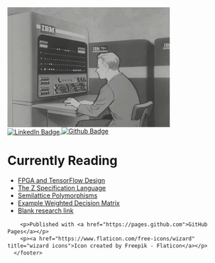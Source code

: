 <head>
<link rel="icon" href= "https://raw.githubusercontent.com/KyleGortych/KyleGortych.github.io/main/wizard.png"/>
</head>
  
<img align="center" src="https://raw.githubusercontent.com/KyleGortych/KyleGortych/main/githubprofile.gif">

  <div id="badges">
    <a href="your-linkedin-URL">
      <img align="center" src="https://img.shields.io/badge/LinkedIn-white?style=plastic&logo=linkedin&logoColor=blue" height="20" alt="LinkedIn Badge"/>
    </a>
    <a href="https://github.com/KyleGortych">
      <img src="https://img.shields.io/badge/Github-white?style=plastic&logo=github&logoColor=black" height="20" alt="Github Badge"/>
    </a>
  </div>
  
# Currently Reading
- <a href="https://cs.stanford.edu/people/shadjis/IEEE_FPL2019_Hadjis.pdf" target="_blank">FPGA and TensorFlow Design</a>
- <a href="https://formal.kastel.kit.edu/~beckert/teaching/Spezifikation-SS04/11Z.pdf" target="_blank">The Z Specification Language</a>
- <a href="https://wwwpub.zih.tu-dresden.de/~bodirsky/Graph-Homomorphisms.pdf#page=20" target="_blank">Semilattice Polymorphisms</a>
- <a href="https://cyberleninka.org/article/n/1097585.pdf#page=4" target="_blank">Example Weighted Decision Matrix</a>
- <a href="your-research-url" target="_blank">Blank research link</a>

<div id="footer_wrap" class="outer">
      <footer class="inner">
        
        <p>Published with <a href="https://pages.github.com">GitHub Pages</a></p>
        <p><a href="https://www.flaticon.com/free-icons/wizard" title="wizard icons">Icon created by Freepik - Flaticon</a></p>
      </footer>
</div>
